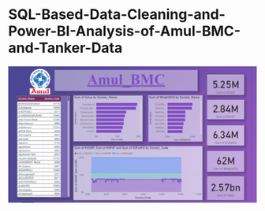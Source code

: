 # SQL-Based-Data-Cleaning-and-Power-BI-Analysis-of-Amul-BMC-and-Tanker-Data

![image alt](https://raw.githubusercontent.com/Bharath-690/SQL-Based-Data-Cleaning-and-Power-BI-Analysis-of-Amul-BMC-and-Tanker-Data/6b413498528145877fbc0c6a7fa616a466d2af14/BMC_MILK_DATA1.png)
